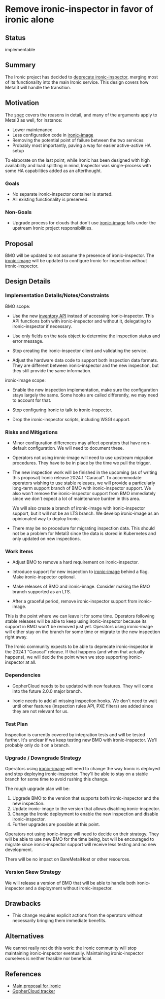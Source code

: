 <!--
 This work is licensed under a Creative Commons Attribution 3.0
 Unported License.

 http://creativecommons.org/licenses/by/3.0/legalcode
-->

# Remove ironic-inspector in favor of ironic alone

## Status

implementable

## Summary

The Ironic project has decided to [deprecate
ironic-inspector][inspector-merge], merging most of its functionality into
the main Ironic service. This design covers how Metal3 will handle the
transition.

[inspector-merge]: https://specs.openstack.org/openstack/ironic-specs/specs/approved/merge-inspector.html

## Motivation

The [spec][inspector-merge] covers the reasons in detail, and many of the
arguments apply to Metal3 as well, for instance:

- Lower maintenance
- Less configuration code in [ironic-image][ironic-image]
- Removing the potential point of failure between the two services
- Probably most importantly, paving a way for easier active-active HA setup

To elaborate on the last point, while Ironic has been designed with high
availability and load splitting in mind, Inspector was single-process with
some HA capabilities added as an afterthought.

[ironic-image]: https://github.com/metal3-io/ironic-image/

### Goals

- No separate ironic-inspector container is started.
- All existing functionality is preserved.

### Non-Goals

- Upgrade process for clouds that don't use [ironic-image][ironic-image] falls
  under the upstream Ironic project responsibilities.

## Proposal

BMO will be updated to not assume the presence of ironic-inspector. The
[ironic-image][ironic-image] will be updated to configure Ironic for inspection
without ironic-inspector.

## Design Details

### Implementation Details/Notes/Constraints

BMO scope:

- Use the new [inventory API][inventory API] instead of accessing
  ironic-inspector. This API functions both with ironic-inspector and without
  it, delegating to ironic-inspector if necessary.

- Use only fields on the `Node` object to determine the inspection status
  and error message.

- Stop creating the ironic-inspector client and validating the service.

- Adjust the hardware data code to support both inspection data formats.
  They are different between ironic-inspector and the new inspection, but
  they still provide the same information.

[inventory API]: https://docs.openstack.org/api-ref/baremetal/#show-node-inventory

ironic-image scope:

- Enable the new inspection implementation, make sure the configuration
  stays largely the same. Some hooks are called differently, we may need
  to account for that.

- Stop configuring Ironic to talk to ironic-inspector.

- Drop the ironic-inspector scripts, including WSGI support.

### Risks and Mitigations

- Minor configuration differences may affect operators that have non-default
  configuration. We will need to document these.

- Operators not using ironic-image will need to use upstream migration
  procedures. They have to be in place by the time we pull the trigger.

- The new inspection work will be finished in the upcoming (as of writing this
  proposal) Ironic release 2024.1 "Caracal". To accommodate operators wishing
  to use stable releases, we will provide a particularly long-term support
  branch of BMO with ironic-inspector support. We also won't remove
  the ironic-inspector support from BMO immediately since we don't expect
  a lot of maintenance burden in this area.

  We will also create a branch of ironic-image with ironic-inspector support,
  but it will not be an LTS branch. We develop ironic-image as an opinionated
  way to deploy Ironic.

- There may be no procedure for migrating inspection data. This should not be
  a problem for Metal3 since the data is stored in Kubernetes and only updated
  on new inspections.

### Work Items

- Adjust BMO to remove a hard requirement on ironic-inspector.

- Introduce support for new inspection to [ironic-image][ironic-image]
  behind a flag. Make ironic-inspector optional.

- Make releases of BMO and ironic-image. Consider making the BMO branch
  supported as an LTS.

- After a graceful period, remove ironic-inspector support from ironic-image.

This is the point where we can leave it for some time. Operators following
stable releases will be able to keep using ironic-inspector because its support
in BMO won't be removed just yet. Operators using ironic-image will either stay
on the branch for some time or migrate to the new inspection right away.

The Ironic community expects to be able to deprecate ironic-inspector in the
2024.1 "Caracal" release. If that happens (and when that actually happens),
we will decide the point when we stop supporting ironic-inspector at all.

### Dependencies

- GopherCloud needs to be updated with new features. They will come into
  the future 2.0.0 major branch.

- Ironic needs to add all missing inspection hooks. We don't need to wait
  until other features (inspection rules API, PXE filters) are added since
  they are not relevant for us.

### Test Plan

Inspection is currently covered by integration tests and will be tested
further. It's unclear if we keep testing new BMO with ironic-inspector. We'll
probably only do it on a branch.

### Upgrade / Downgrade Strategy

Operators using [ironic-image][ironic-image] will need to change the way
Ironic is deployed and stop deploying ironic-inspector. They'll be able
to stay on a stable branch for some time to avoid rushing this change.

The rough upgrade plan will be:

1. Upgrade BMO to the version that supports both ironic-inspector and the new
   inspection.
2. Update ironic-image to the version that allows disabling ironic-inspector.
3. Change the Ironic deployment to enable the new inspection and disable
   ironic-inspector.
4. Further upgrades are possible at this point.

Operators not using ironic-image will need to decide on their strategy.
They will be able to use new BMO for the time being, but will be encouraged
to migrate since ironic-inspector support will receive less testing and
no new development.

There will be no impact on BareMetalHost or other resources.

### Version Skew Strategy

We will release a version of BMO that will be able to handle both
ironic-inspector and a deployment without ironic-inspector.

## Drawbacks

- This change requires explicit actions from the operators without necessarily
  bringing them immediate benefits.

## Alternatives

We cannot really not do this work: the Ironic community will stop maintaining
ironic-inspector eventually. Maintaining ironic-inspector ourselves is neither
feasible nor beneficial.

## References

- [Main proposal for Ironic][inspector-merge]
- [GopherCloud tracker](https://github.com/gophercloud/gophercloud/issues/2612)
